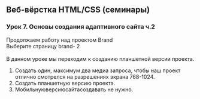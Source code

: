 ## Веб-вёрстка HTML/CSS (семинары)
### Урок 7. Основы создания адаптивного сайта ч.2
Продолжаем работу над проектом Brand<br>
Выберите страницу brand- 2<br><br>
В данном уроке мы переходим к созданию планшетной версии проекта.
1. Создать один, максимум два медиа запроса, чтобы наш проект отлично смотрелся на разрешениях экрана 768-1024.
2. Создать планшетную версию проекта.
3. Мобильнуюверсиюсайтасоздавать не нужно.
